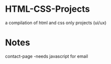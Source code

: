 # HTML-CSS-Projects
a compilation of html and css only projects (ui/ux)

# Notes
contact-page -needs javascript for email